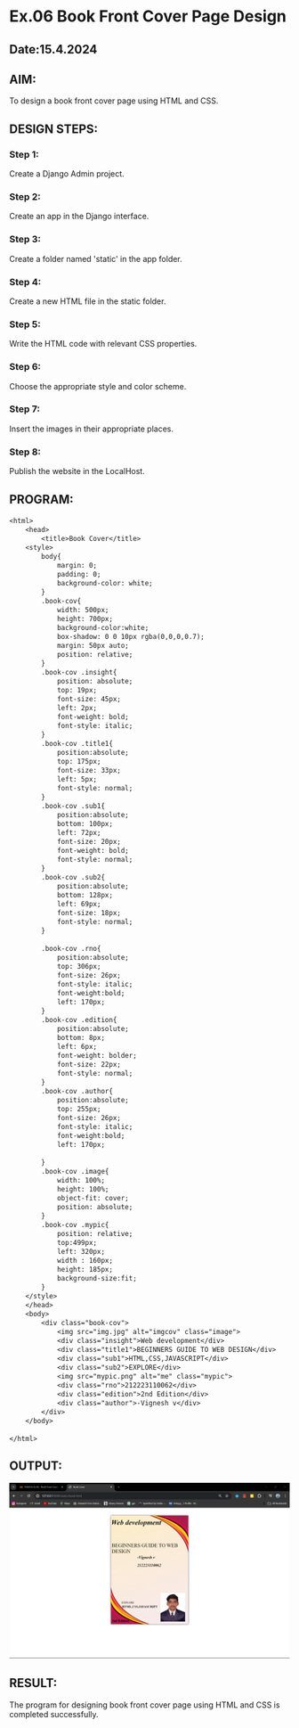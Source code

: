 # Ex.06 Book Front Cover Page Design
## Date:15.4.2024

## AIM:
To design a book front cover page using HTML and CSS.

## DESIGN STEPS:

### Step 1:
Create a Django Admin project.

### Step 2:
Create an app in the Django interface.

### Step 3:
Create a folder named 'static' in the app folder.

### Step 4:
Create a new HTML file in the static folder.

### Step 5:
Write the HTML code with relevant CSS properties.

### Step 6:
Choose the appropriate style and color scheme.

### Step 7:
Insert the images in their appropriate places.

### Step 8:
Publish the website in the LocalHost.

## PROGRAM:
```
<html>
    <head>
        <title>Book Cover</title>
    <style>
        body{
            margin: 0;
            padding: 0;
            background-color: white;
        }
        .book-cov{
            width: 500px;
            height: 700px;
            background-color:white;
            box-shadow: 0 0 10px rgba(0,0,0,0.7);
            margin: 50px auto;
            position: relative;
        }
        .book-cov .insight{
            position: absolute;
            top: 19px;
            font-size: 45px;
            left: 2px;
            font-weight: bold;
            font-style: italic;
        }
        .book-cov .title1{
            position:absolute;
            top: 175px;
            font-size: 33px;
            left: 5px;
            font-style: normal;
        }
        .book-cov .sub1{
            position:absolute;
            bottom: 100px;
            left: 72px;
            font-size: 20px;
            font-weight: bold;
            font-style: normal;
        }
        .book-cov .sub2{
            position:absolute;
            bottom: 128px;
            left: 69px;
            font-size: 18px;
            font-style: normal;
        }

        .book-cov .rno{
            position:absolute;
            top: 306px;
            font-size: 26px;
            font-style: italic;
            font-weight:bold;
            left: 170px;
        }
        .book-cov .edition{
            position:absolute;
            bottom: 8px;
            left: 6px;
            font-weight: bolder;
            font-size: 22px;
            font-style: normal;
        }
        .book-cov .author{
            position:absolute;
            top: 255px;
            font-size: 26px;
            font-style: italic;
            font-weight:bold;
            left: 170px;

        }
        .book-cov .image{
            width: 100%;
            height: 100%;
            object-fit: cover;
            position: absolute;
        }
        .book-cov .mypic{
            position: relative;
            top:499px;
            left: 320px;
            width : 160px;
            height: 185px;
            background-size:fit;
        }
    </style>
    </head>
    <body>
        <div class="book-cov">
            <img src="img.jpg" alt="imgcov" class="image">
            <div class="insight">Web development</div>
            <div class="title1">BEGINNERS GUIDE TO WEB DESIGN</div>
            <div class="sub1">HTML,CSS,JAVASCRIPT</div>
            <div class="sub2">EXPLORE</div>
            <img src="mypic.png" alt="me" class="mypic">
            <div class="rno">212223110062</div>
            <div class="edition">2nd Edition</div>
            <div class="author">-Vignesh v</div>
        </div>
    </body>
    
</html>
```

## OUTPUT:
![alt text](image-1.png)
## RESULT:
The program for designing book front cover page using HTML and CSS is completed successfully.
